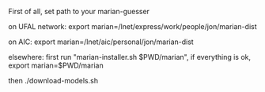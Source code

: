 First of all, set path to your marian-guesser 

on UFAL network:
export marian=/lnet/express/work/people/jon/marian-dist

on AIC:
export marian=/lnet/aic/personal/jon/marian-dist

elsewhere:
first run "marian-installer.sh $PWD/marian", if everything is ok, export marian=$PWD/marian

then
./download-models.sh

